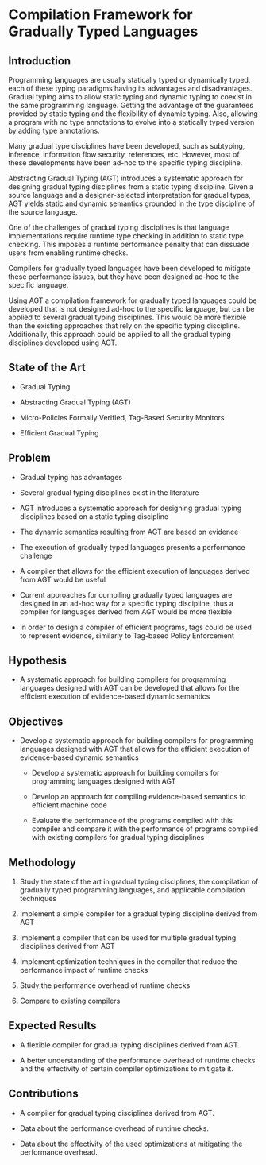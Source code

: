 # Compilation Framework for Gradually Typed Languages

## Introduction

Programming languages are usually statically typed or dynamically typed, each of these typing paradigms having its advantages and disadvantages. Gradual typing aims to allow static typing and dynamic typing to coexist in the same programming language. Getting the advantage of the guarantees provided by static typing and the flexibility of dynamic typing. Also, allowing a program with no type annotations to evolve into a statically typed version by adding type annotations.

Many gradual type disciplines have been developed, such as subtyping, inference, information flow security, references, etc. However, most of these developments have been ad-hoc to the specific typing discipline.

Abstracting Gradual Typing (AGT) introduces a systematic approach for designing gradual typing disciplines from a static typing discipline. Given a source language and a designer-selected interpretation for gradual types, AGT yields static and dynamic semantics grounded in the type discipline of the source language.

One of the challenges of gradual typing disciplines is that language implementations require runtime type checking in addition to static type checking. This imposes a runtime performance penalty that can dissuade users from enabling runtime checks.

Compilers for gradually typed languages have been developed to mitigate these performance issues, but they have been designed ad-hoc to the specific language.

Using AGT a compilation framework for gradually typed languages could be developed that is not designed ad-hoc to the specific language, but can be applied to several gradual typing disciplines. This would be more flexible than the existing approaches that rely on the specific typing discipline. Additionally, this approach could be applied to all the gradual typing disciplines developed using AGT.

## State of the Art

* Gradual Typing

* Abstracting Gradual Typing (AGT)

* Micro-Policies Formally Verified, Tag-Based Security Monitors

* Efficient Gradual Typing

## Problem

* Gradual typing has advantages

* Several gradual typing disciplines exist in the literature

* AGT introduces a systematic approach for designing gradual typing disciplines based on a static typing discipline

* The dynamic semantics resulting from AGT are based on evidence

* The execution of gradually typed languages presents a performance challenge

* A compiler that allows for the efficient execution of languages derived from AGT would be useful

* Current approaches for compiling gradually typed languages are designed in an ad-hoc way for a specific typing discipline, thus a compiler for languages derived from AGT would be more flexible

* In order to design a compiler of efficient programs, tags could be used to represent evidence, similarly to Tag-based Policy Enforcement

## Hypothesis

* A systematic approach for building compilers for programming languages designed with AGT can be developed that allows for the efficient execution of evidence-based dynamic semantics

## Objectives

* Develop a systematic approach for building compilers for programming languages designed with AGT that allows for the efficient execution of evidence-based dynamic semantics

  * Develop a systematic approach for building compilers for programming languages designed with AGT

  * Develop an approach for compiling evidence-based semantics to efficient machine code

  * Evaluate the performance of the programs compiled with this compiler and compare it with the performance of programs compiled with existing compilers for gradual typing disciplines

## Methodology

1. Study the state of the art in gradual typing disciplines, the compilation of gradually typed programming languages, and applicable compilation techniques

2. Implement a simple compiler for a gradual typing discipline derived from AGT

3. Implement a compiler that can be used for multiple gradual typing disciplines derived from AGT

4. Implement optimization techniques in the compiler that reduce the performance impact of runtime checks

5. Study the performance overhead of runtime checks

6. Compare to existing compilers

## Expected Results

* A flexible compiler for gradual typing disciplines derived from AGT.

* A better understanding of the performance overhead of runtime checks and the effectivity of certain compiler optimizations to mitigate it.

## Contributions

* A compiler for gradual typing disciplines derived from AGT.

* Data about the performance overhead of runtime checks.

* Data about the effectivity of the used optimizations at mitigating the performance overhead.
